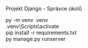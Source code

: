 Projekt Django - Správce úkolů  
  
py -m venv .venv  
.venv\Scripts\activate  
pip install -r requirements.txt  
py manage.py runserver  
